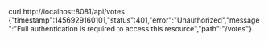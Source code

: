 curl http://localhost:8081/api/votes
{"timestamp":1456929160101,"status":401,"error":"Unauthorized","message":"Full authentication is required to access this resource","path":"/votes"}